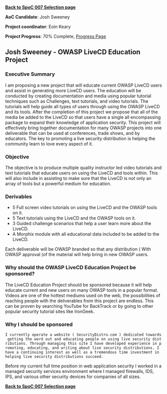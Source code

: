 **[Back to SpoC 007 Selection
page](http://www.owasp.org/index.php/OWASP_Spring_Of_Code_2007_Selection)**

**AoC Candidate**: Josh Sweeney

**Project coordinator**: Eoin Keary

**Project Progress**: 70% Complete, [Progress
Page](SpoC_007_-_OWASP_LiveCD_Education_Project_-_Progress_Page "wikilink")

## Josh Sweeney - OWASP LiveCD Education Project

### Executive Summary

I am proposing a new project that will educate current OWASP LiveCD
users and assist in generating more LiveCD users. The education will be
conducted by creating documentation and media using popular tutorial
techniques such as Challenges, text tutorials, and video tutorials. The
tutorials will help guide all types of users through using the OWASP
LiveCD and its tools. After the completion of this project we propose
that all of the media be added to the LiveCD so that users have a single
all encompassing package to expand their knowledge of application
security. This project will effectively bring together documentation for
many OWASP projects into one deliverable that can be used at
conferences, trade shows, and by educators. The key to promoting a live
security distribution is helping the community learn to love every
aspect of it.

### Objective

The objective is to produce multiple quality instructor led video
tutorials and text tutorials that educate users on using the LiveCD and
tools within. This will also include in assisting to make sure that the
LiveCD is not only an array of tools but a powerful medium for
education.

### Derivables

  - 5 Full screen video tutorials on using the LiveCD and the OWASP
    tools on it.
  - 5 Text tutorials using the LiveCD and the OWASP tools on it.
  - 3 Guided challenge scenarios that help a user learn more about the
    LiveCD.
  - A Morphix module with all educational data included to be added to
    the LiveCD.

Each deliverable will be OWASP branded so that any distribution ( With
OWASP approval )of the material will help bring in new OWASP users.

### Why should the OWASP LiveCD Education Project be sponsored?

The LiveCD Education Project should be sponsored because it will help
educate current and new users on many OWASP tools in a popular format.
Videos are one of the hottest mediums used on the web, the possibilities
of reaching people with the deliverables from this project are endless.
This can be proven by searching YouTube for BackTrack or by going to
other popular security tutorial sites like IronGeek.

### Why I should be sponsored

`I currently operate a website ( SecurityDistro.com ) dedicated towards getting the word out and educating people on using live security distributions. Through managing this site I have developed experience in promoting, educating, and writing about live security distributions. I have a continuing interest as well as a tremendous time investment in helping live security distributions succeed.`

Before my current full time position in web application security I
worked in a managed security services environment where I managed
firewalls, IDS, IPS, and various other security devices for companies of
all sizes.

**[Back to SpoC 007 Selection
page](http://www.owasp.org/index.php/OWASP_Spring_Of_Code_2007_Selection)**